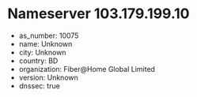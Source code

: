 # Nameserver 103.179.199.10

* as_number: 10075
* name: Unknown
* city: Unknown
* country: BD
* organization: Fiber@Home Global Limited
* version: Unknown
* dnssec: true

